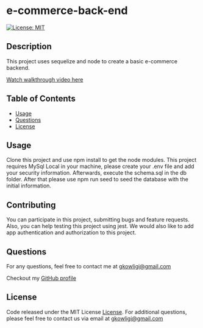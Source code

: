 # e-commerce-back-end

[![License: MIT](https://img.shields.io/badge/License-MIT-yellow.svg)](https://opensource.org/licenses/MIT)

## Description

This project uses sequelize and node to create a basic e-commerce backend.

[Watch walkthrough video here](https://youtu.be/nWtC6VlIAYQ)

## Table of Contents

- [Usage](#usage)
- [Questions](#questions)
- [License](#license)

## Usage

Clone this project and use npm install to get the node modules. This project requires MySql Local in your machine, please create your .env file and add your security information. Afterwards, execute the schema.sql in the db folder. After that please use npm run seed to seed the database with the initial information.

## Contributing

You can participate in this project, submitting bugs and feature requests. Also, you can help testing this project using jest. We would also like to add app authentication and authorization to this project.

## Questions

For any questions, feel free to contact me at gkowligi@gmail.com

Checkout my [GitHub profile](https://github.com/gkowligi1392)

## License

Code released under the MIT License [License](https://choosealicense.com/licenses/mit/).
For additional questions, please feel free to contact us via email at gkowligi@gmail.com
